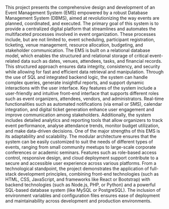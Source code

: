 This project presents the comprehensive design and development of an Event Management System 
(EMS) empowered by a robust Database Management System (DBMS), aimed at revolutionizing 
the way events are planned, coordinated, and executed. The primary goal of this system is to 
provide a centralized digital platform that streamlines and automates the multifaceted processes 
involved in event organization. These processes include, but are not limited to, event scheduling, 
participant registration, ticketing, venue management, resource allocation, budgeting, and 
stakeholder communication. The EMS is built on a relational database model, which enables the 
structured and relational storage of critical event-related data such as dates, venues, attendees, 
tasks, and financial records. This structured approach ensures data integrity, consistency, and 
security while allowing for fast and efficient data retrieval and manipulation. Through the use of 
SQL and integrated backend logic, the system can handle complex queries, generate insightful 
reports, and support dynamic interactions with the user interface. Key features of the system 
include a user-friendly and intuitive front-end interface that supports different roles such as event 
organizers, attendees, vendors, and administrators. Real-time functionalities such as automated 
notifications (via email or SMS), calendar integration, and digital ticket generation enhance user 
engagement and improve communication among stakeholders. Additionally, the system includes 
detailed analytics and reporting tools that allow organizers to track event performance, analyse 
attendance trends, monitor budget utilization, and make data-driven decisions. One of the major 
strengths of this EMS is its adaptability and scalability. The modular architecture ensures that the 
system can be easily customized to suit the needs of different types of events, ranging from small 
community meetups to large-scale corporate conferences or academic seminars. Features such as 
role-based access control, responsive design, and cloud deployment support contribute to a secure 
and accessible user experience across various platforms. From a technological standpoint, the 
project demonstrates the application of full-stack development principles, combining front-end 
technologies (such as HTML, CSS, JavaScript, and frameworks like React or Bootstrap) with 
backend technologies (such as Node.js, PHP, or Python) and a powerful SQL-based database 
system (like MySQL or PostgreSQL). The inclusion of environment variables and configuration 
files ensures ease of deployment and maintainability across development and production 
environments.
